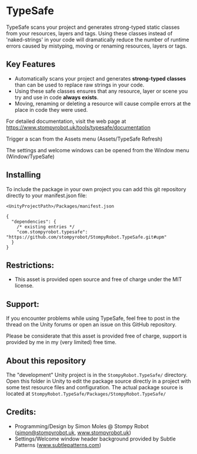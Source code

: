 TypeSafe
=====

TypeSafe scans your project and generates strong-typed static classes from your resources, layers and tags. Using these classes instead of 'naked-strings' in your code will dramatically reduce the number of runtime errors caused by mistyping, moving or renaming resources, layers or tags.

Key Features
----

- Automatically scans your project and generates **strong-typed classes** than can be used to replace raw strings in your code.
- Using these safe classes ensures that any resource, layer or scene you try and use in code **always exists**.
- Moving, renaming or deleting a resource will cause compile errors at the place in code they were used.

For detailed documentation, visit the web page at https://www.stompyrobot.uk/tools/typesafe/documentation

Trigger a scan from the Assets menu (Assets/TypeSafe Refresh)

The settings and welcome windows can be opened from the Window menu (Window/TypeSafe)

Installing
----

To include the package in your own project you can add this git repository directly to your manifest.json file:

`<UnityProjectPath>/Packages/manifest.json`
```
{
  "dependencies": {
    /* existing entries */
    "com.stompyrobot.typesafe": "https://github.com/stompyrobot/StompyRobot.TypeSafe.git#upm"
  }
}
```

Restrictions:
----

 - This asset is provided open source and free of charge under the MIT license.
 
Support:
----

If you encounter problems while using TypeSafe, feel free to post in the thread on the Unity forums or open an issue on this GitHub repository.

Please be considerate that this asset is provided free of charge, support is provided by me in my (very limited) free time.

About this repository
----

The "development" Unity project is in the `StompyRobot.TypeSafe/` directory. Open this folder in Unity to edit the package source directly in a project with some test resource files and configuration.
The actual package source is located at `StompyRobot.TypeSafe/Packages/StompyRobot.TypeSafe/`

Credits:
----

- Programming/Design by Simon Moles @ Stompy Robot (simon@stompyrobot.uk, www.stompyrobot.uk)
- Settings/Welcome window header background provided by Subtle Patterns (www.subtlepatterns.com)
